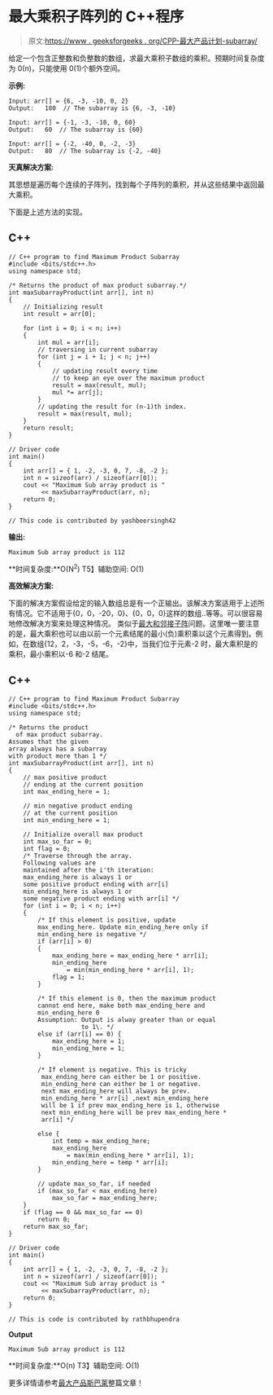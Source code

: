 # 最大乘积子阵列的 C++程序

> 原文:[https://www . geeksforgeeks . org/CPP-最大产品计划-subarray/](https://www.geeksforgeeks.org/cpp-program-for-maximum-product-subarray/)

给定一个包含正整数和负整数的数组，求最大乘积子数组的乘积。预期时间复杂度为 0(n)，只能使用 0(1)个额外空间。

**示例:**

```
Input: arr[] = {6, -3, -10, 0, 2}
Output:   180  // The subarray is {6, -3, -10}

Input: arr[] = {-1, -3, -10, 0, 60}
Output:   60  // The subarray is {60}

Input: arr[] = {-2, -40, 0, -2, -3}
Output:   80  // The subarray is {-2, -40}
```

**天真解决方案:**

其思想是遍历每个连续的子阵列，找到每个子阵列的乘积，并从这些结果中返回最大乘积。

下面是上述方法的实现。

## C++

```
// C++ program to find Maximum Product Subarray
#include <bits/stdc++.h>
using namespace std;

/* Returns the product of max product subarray.*/
int maxSubarrayProduct(int arr[], int n)
{
    // Initializing result
    int result = arr[0];

    for (int i = 0; i < n; i++) 
    {
        int mul = arr[i];
        // traversing in current subarray
        for (int j = i + 1; j < n; j++) 
        {
            // updating result every time
            // to keep an eye over the maximum product
            result = max(result, mul);
            mul *= arr[j];
        }
        // updating the result for (n-1)th index.
        result = max(result, mul);
    }
    return result;
}

// Driver code
int main()
{
    int arr[] = { 1, -2, -3, 0, 7, -8, -2 };
    int n = sizeof(arr) / sizeof(arr[0]);
    cout << "Maximum Sub array product is "
         << maxSubarrayProduct(arr, n);
    return 0;
}

// This code is contributed by yashbeersingh42
```

**输出:**

```
Maximum Sub array product is 112
```

**时间复杂度:**O(N<sup>2</sup>)
T5】辅助空间: O(1)

**高效解决方案:**

下面的解决方案假设给定的输入数组总是有一个正输出。该解决方案适用于上述所有情况。它不适用于{0，0，-20，0}、{0，0，0}这样的数组..等等。可以很容易地修改解决方案来处理这种情况。
类似于[最大和邻接子阵](https://www.geeksforgeeks.org/largest-sum-contiguous-subarray/)问题。这里唯一要注意的是，最大乘积也可以由以前一个元素结尾的最小(负)乘积乘以这个元素得到。例如，在数组{12，2，-3，-5，-6，-2}中，当我们位于元素-2 时，最大乘积是的乘积，最小乘积以-6 和-2 结尾。

## C++

```
// C++ program to find Maximum Product Subarray
#include <bits/stdc++.h>
using namespace std;

/* Returns the product 
  of max product subarray.
Assumes that the given 
array always has a subarray
with product more than 1 */
int maxSubarrayProduct(int arr[], int n)
{
    // max positive product 
    // ending at the current position
    int max_ending_here = 1;

    // min negative product ending 
    // at the current position
    int min_ending_here = 1;

    // Initialize overall max product
    int max_so_far = 0;
    int flag = 0;
    /* Traverse through the array. 
    Following values are
    maintained after the i'th iteration:
    max_ending_here is always 1 or 
    some positive product ending with arr[i]
    min_ending_here is always 1 or 
    some negative product ending with arr[i] */
    for (int i = 0; i < n; i++)
    {
        /* If this element is positive, update
        max_ending_here. Update min_ending_here only if
        min_ending_here is negative */
        if (arr[i] > 0) 
        {
            max_ending_here = max_ending_here * arr[i];
            min_ending_here
                = min(min_ending_here * arr[i], 1);
            flag = 1;
        }

        /* If this element is 0, then the maximum product
        cannot end here, make both max_ending_here and
        min_ending_here 0
        Assumption: Output is alway greater than or equal
                    to 1\. */
        else if (arr[i] == 0) {
            max_ending_here = 1;
            min_ending_here = 1;
        }

        /* If element is negative. This is tricky
         max_ending_here can either be 1 or positive.
         min_ending_here can either be 1 or negative.
         next max_ending_here will always be prev.
         min_ending_here * arr[i] ,next min_ending_here
         will be 1 if prev max_ending_here is 1, otherwise
         next min_ending_here will be prev max_ending_here *
         arr[i] */

        else {
            int temp = max_ending_here;
            max_ending_here
                = max(min_ending_here * arr[i], 1);
            min_ending_here = temp * arr[i];
        }

        // update max_so_far, if needed
        if (max_so_far < max_ending_here)
            max_so_far = max_ending_here;
    }
    if (flag == 0 && max_so_far == 0)
        return 0;
    return max_so_far;
}

// Driver code
int main()
{
    int arr[] = { 1, -2, -3, 0, 7, -8, -2 };
    int n = sizeof(arr) / sizeof(arr[0]);
    cout << "Maximum Sub array product is "
         << maxSubarrayProduct(arr, n);
    return 0;
}

// This is code is contributed by rathbhupendra
```

**Output**

```
Maximum Sub array product is 112
```

**时间复杂度:**O(n)
T3】辅助空间: O(1)

更多详情请参考[最大产品斯巴莱](https://www.geeksforgeeks.org/maximum-product-subarray/)整篇文章！